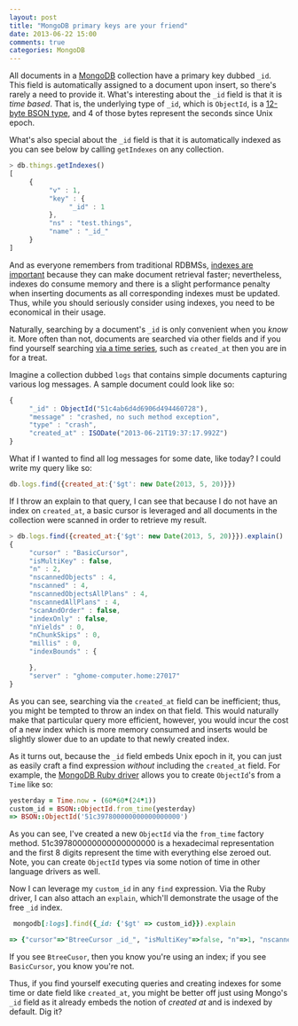 ```yaml
---
layout: post
title: "MongoDB primary keys are your friend"
date: 2013-06-22 15:00
comments: true
categories: MongoDB
---
```


All documents in a [MongoDB](http://www.mongodb.org/) collection have a primary key dubbed `_id`. This field is automatically assigned to a document upon insert, so there's rarely a need to provide it. What's interesting about the `_id` field is that it is _time based_. That is, the underlying type of `_id`, which is `ObjectId`, is a [12-byte BSON type](http://docs.mongodb.org/manual/reference/object-id/), and 4 of those bytes represent the seconds since Unix epoch. 

<!-- more --> 

What's also special about the `_id` field is that it is automatically indexed as you can see below by calling `getIndexes` on any collection.

``` javascript All MongoDB collections have an _id field as an index
> db.things.getIndexes()
[
     {
          "v" : 1,
          "key" : {
               "_id" : 1
          },
          "ns" : "test.things",
          "name" : "_id_"
     }
]
```

And as everyone remembers from traditional RDBMSs, [indexes are important](http://en.wikipedia.org/wiki/Database_index) because they can make document retrieval faster; nevertheless, indexes do consume memory and there is a slight performance penalty when inserting documents as all corresponding indexes must be updated. Thus, while you should seriously consider using indexes, you need to be economical in their usage. 

Naturally, searching by a document's `_id` is only convenient when you _know_ it. More often than not, documents are searched via other fields and if you find yourself searching [via a time series](http://cookbook.mongodb.org/patterns/date_range/), such as `created_at` then you are in for a treat. 

Imagine a collection dubbed `logs` that contains simple documents capturing various log messages. A sample document could look like so:

``` javascript A simple document in a logs collection
{
     "_id" : ObjectId("51c4ab6d4d6906d494460728"),
     "message" : "crashed, no such method exception",
     "type" : "crash",
     "created_at" : ISODate("2013-06-21T19:37:17.992Z")
}
```

What if I wanted to find all log messages for some date, like today? I could write my query like so:

``` javascript finding all logs created since June 20th, 2013
db.logs.find({created_at:{'$gt': new Date(2013, 5, 20)}})
```

If I throw an explain to that query, I can see that because I do not have an index on `created_at`, a basic cursor is leveraged and all documents in the collection were scanned in order to retrieve my result. 

``` javascript An explain plan attached to my find
> db.logs.find({created_at:{'$gt': new Date(2013, 5, 20)}}).explain()
{
     "cursor" : "BasicCursor",
     "isMultiKey" : false,
     "n" : 2,
     "nscannedObjects" : 4,
     "nscanned" : 4,
     "nscannedObjectsAllPlans" : 4,
     "nscannedAllPlans" : 4,
     "scanAndOrder" : false,
     "indexOnly" : false,
     "nYields" : 0,
     "nChunkSkips" : 0,
     "millis" : 0,
     "indexBounds" : {

     },
     "server" : "ghome-computer.home:27017"
}
```

As you can see, searching via the `created_at` field can be inefficient; thus, you might be tempted to throw an index on that field. This would naturally make that particular query more efficient, however, you would incur the cost of a new index which is more memory consumed and inserts would be slightly slower due to an update to that newly created index.

As it turns out, because the `_id` field embeds Unix epoch in it, you can just as easily craft a find expression _without_ including the `created_at` field. For example, the [MongoDB Ruby driver](https://github.com/mongodb/mongo-ruby-driver) allows you to create `ObjectId`'s from a `Time` like so: 

``` ruby Creating a new ObjectId via the from_time factory method
yesterday = Time.now - (60*60*(24*1)) 
custom_id = BSON::ObjectId.from_time(yesterday) 
=> BSON::ObjectId('51c397800000000000000000') 
```

As you can see, I've created a new `ObjectId` via the `from_time` factory method.  51c397800000000000000000 is a hexadecimal representation and the first 8 digits represent the time with everything else zeroed out. Note, you can create `ObjectId` types via some notion of time in other language drivers as well. 

Now I can leverage my `custom_id` in any `find` expression. Via the Ruby driver, I can also attach an `explain`, which'll demonstrate the usage of the free `_id` index. 

``` ruby Using a date derived ObjectId forces a find to use the _id index
 mongodb[:logs].find({_id: {'$gt' => custom_id}}).explain

=> {"cursor"=>"BtreeCursor _id_", "isMultiKey"=>false, "n"=>1, "nscannedObjects"=>1, "nscanned"=>1, ....} 
```

If you see `BtreeCusor`, then you know you're using an index; if you see `BasicCursor`, you know you're not. 

Thus, if you find yourself executing queries and creating indexes for some time or date field like `created_at`, you might be better off just using Mongo's `_id` field as it already embeds the notion of _created at_ and is indexed by default. Dig it?
